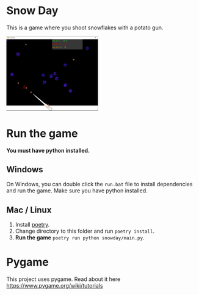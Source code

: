 # Snow Day

This is a game where you shoot snowflakes with a potato gun.

<img src="./screen.png?v=1" width="240" alt="screenshot">

# Run the game

**You must have python installed.**


## Windows
On Windows, you can double click the `run.bat` file to install dependencies and run the game. Make sure you have python installed.

## Mac / Linux
1. Install [poetry](https://python-poetry.org/docs/#installation).
1. Change directory to this folder and run `poetry install`.
1. **Run the game** `poetry run python snowday/main.py`.


# Pygame

This project uses pygame. Read about it here https://www.pygame.org/wiki/tutorials





